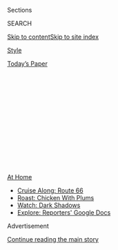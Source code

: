 <div id="app">

<div>

<div>

<div>

<div class="NYTAppHideMasthead css-1q2w90k e1suatyy0">

<div class="section css-ui9rw0 e1suatyy2">

<div class="css-eph4ug er09x8g0">

<div class="css-6n7j50">

</div>

<span class="css-1dv1kvn">Sections</span>

<div class="css-10488qs">

<span class="css-1dv1kvn">SEARCH</span>

</div>

[Skip to content](#site-content)[Skip to site
index](#site-index)

</div>

<div id="masthead-section-label" class="css-1wr3we4 eaxe0e00">

[Style](https://www.nytimes3xbfgragh.onion/section/style)

</div>

<div class="css-10698na e1huz5gh0">

</div>

</div>

<div id="masthead-bar-one" class="section hasLinks css-15hmgas e1csuq9d3">

<div class="css-uqyvli e1csuq9d0">

</div>

<div class="css-1uqjmks e1csuq9d1">

</div>

<div class="css-9e9ivx">

[](https://myaccount.nytimes3xbfgragh.onion/auth/login?response_type=cookie&client_id=vi)

</div>

<div class="css-1bvtpon e1csuq9d2">

[Today’s
Paper](https://www.nytimes3xbfgragh.onion/section/todayspaper)

</div>

</div>

</div>

</div>

<div data-aria-hidden="false">

<div id="site-content" data-role="main">

<div>

<div class="css-1aor85t" style="opacity:0.000000001;z-index:-1;visibility:hidden">

<div class="css-1hqnpie">

<div class="css-epjblv">

<span class="css-17xtcya">[Style](/section/style)</span><span class="css-x15j1o">|</span><span class="css-fwqvlz">How
‘Keeping Up With the Kardashians’ Changed
Everything</span>

</div>

<div class="css-k008qs">

<div class="css-1iwv8en">

<span class="css-18z7m18"></span>

<div>

</div>

</div>

<span class="css-1n6z4y">https://nyti.ms/3m9jRMk</span>

<div class="css-1705lsu">

<div class="css-4xjgmj">

<div class="css-4skfbu" data-role="toolbar" data-aria-label="Social Media Share buttons, Save button, and Comments Panel with current comment count" data-testid="share-tools">

  - 
  - 
  - 
  - 
    
    <div class="css-6n7j50">
    
    </div>

  - 

</div>

</div>

</div>

</div>

</div>

</div>

<div class="css-13pd83m">

<div id="NYT_TOP_BANNER_REGION">

<div>

<div id="maps-athome-menu" class="section css-l08pwh interactive-content interactive-size-medium">

<div class="css-17ih8de interactive-body">

<div class="at-home-nav__innerContainer">

<div class="at-home-nav__title">

[At
Home](https://www.nytimes3xbfgragh.onion/spotlight/at-home?action=click&pgtype=Article&state=default&region=TOP_BANNER&context=at_home_menu)

</div>

  - [Cruise Along:
    Route 66](https://www.nytimes3xbfgragh.onion/2020/09/07/travel/route-66.html?action=click&pgtype=Article&state=default&region=TOP_BANNER&context=at_home_menu)
  - [Roast: Chicken With
    Plums](https://www.nytimes3xbfgragh.onion/2020/09/04/dining/sheet-pan-chicken.html?action=click&pgtype=Article&state=default&region=TOP_BANNER&context=at_home_menu)
  - [Watch: Dark
    Shadows](https://www.nytimes3xbfgragh.onion/2020/09/04/arts/television/dark-shadows-stream.html?action=click&pgtype=Article&state=default&region=TOP_BANNER&context=at_home_menu)
  - [Explore: Reporters' Google
    Docs](https://www.nytimes3xbfgragh.onion/interactive/2020/at-home/even-more-reporters-editors-diaries-lists-recommendations.html?action=click&pgtype=Article&state=default&region=TOP_BANNER&context=at_home_menu)

</div>

</div>

</div>

</div>

</div>

</div>

<div id="top-wrapper" class="css-1sy8kpn">

<div id="top-slug" class="css-l9onyx">

Advertisement

</div>

[Continue reading the main
story](#after-top)

<div class="ad top-wrapper" style="text-align:center;height:100%;display:block;min-height:250px">

<div id="top" class="place-ad" data-position="top" data-size-key="top">

</div>

</div>

<div id="after-top">

</div>

</div>

<div>

<div id="sponsor-wrapper" class="css-1hyfx7x">

<div id="sponsor-slug" class="css-19vbshk">

Supported by

</div>

[Continue reading the main
story](#after-sponsor)

<div id="sponsor" class="ad sponsor-wrapper" style="text-align:center;height:100%;display:block">

</div>

<div id="after-sponsor">

</div>

</div>

<div class="css-186x18t">

</div>

<div class="css-1vkm6nb ehdk2mb0">

# How ‘Keeping Up With the Kardashians’ Changed Everything

</div>

The reality show shaped not only TV but celebrity, beauty and
entrepreneurship.

<div class="css-79elbk" data-testid="photoviewer-wrapper">

<div class="css-z3e15g" data-testid="photoviewer-wrapper-hidden">

</div>

<div class="css-1a48zt4 ehw59r15" data-testid="photoviewer-children">

![<span class="css-16f3y1r e13ogyst0" data-aria-hidden="true">The
Kardashian-Jenners in 2011. From left: Khloe, Kylie, Kris, Kourtney, Kim
and
Kendall.</span><span class="css-cnj6d5 e1z0qqy90" itemprop="copyrightHolder"><span class="css-1ly73wi e1tej78p0">Credit...</span><span><span>Matt
Sayles/Associated
Press</span></span></span>](https://static01.graylady3jvrrxbe.onion/images/2020/09/13/fashion/09KARDASHIAN1/merlin_176742624_726b903f-530f-40ac-acc8-4d17bd97dfea-articleLarge.jpg?quality=75&auto=webp&disable=upscale)

</div>

</div>

<div class="css-18e8msd">

<div class="css-vp77d3 epjyd6m0">

<div class="css-1baulvz">

By <span class="css-1baulvz last-byline" itemprop="name">The Styles
Desk</span>

</div>

</div>

  - 
    
    <div class="css-ld3wwf e16638kd2">
    
    Sept. 9,
    2020
    
    </div>

  - 
    
    <div class="css-4xjgmj">
    
    <div class="css-d8bdto" data-role="toolbar" data-aria-label="Social Media Share buttons, Save button, and Comments Panel with current comment count" data-testid="share-tools">
    
      - 
      - 
      - 
      - 
        
        <div class="css-6n7j50">
        
        </div>
    
      - 
    
    </div>
    
    </div>

</div>

</div>

<div class="section meteredContent css-1r7ky0e" name="articleBody" itemprop="articleBody">

<div class="css-1fanzo5 StoryBodyCompanionColumn">

<div class="css-53u6y8">

This week, the Kardashian-Jenner family
[announced](https://www.nytimes3xbfgragh.onion/2020/09/08/arts/television/kim-kardashian-keeping-up-with-the-kardashians.html)
that after 20 seasons, their namesake reality TV show, “Keeping Up With
the Kardashians,” would come to an end in 2021.

When the program first aired in 2007, the leading family was known for
its late patriarch, an attorney who represented O.J. Simpson; the
Olympian who married in; and a daughter whose personal life was exposed
in a pornographic video leak. But within years of the premiere on E\!,
the women of the family and their [matriarch
“momager”](https://www.nytimes3xbfgragh.onion/2015/05/10/magazine/where-would-the-kardashians-be-without-kris-jenner.html)
became, in their own right, [some of the most famous and influential
people in the
world](https://www.nytimes3xbfgragh.onion/2019/03/30/style/kardashians-interview.html).

For the show’s loyal fans, its final season means the end of an era of
entertainment and access to the stars’ personal lives, which the show
has documented in sometimes unsparing detail. Even for non-watchers, the
show’s impact may be felt; after all, the influence of “K.U.W.T.K.” on
celebrity, beauty, entrepreneurship and status can be seen on magazine
covers and social media, in shopping malls and e-commerce, and on
people’s faces.

Here are a few of the ways the show changed not only TV, but culture at
large:

## It Made Celebrities of a Regular-Rich Family

In its early seasons, the self-aware tackiness of “Keeping Up With the
Kardashians” was evinced in the opening credits. The family, dressed in
sequins and satin, stands against a cityscape backdrop. A goofy
whistling tune plays as they pose for the camera and jockey for
attention. These people, with their generously sized home and seemingly
relaxed work schedules, are clearly well-off. But they’re also striving.

</div>

</div>

<div class="css-1fanzo5 StoryBodyCompanionColumn">

<div class="css-53u6y8">

Fast forward seven years, and Kim is on the cover of Vogue with her
husband, Kanye West. A few more years, and Kylie, the youngest, is named
a billionaire (a designation since amended, but still, she’s loaded).
All of them are owners of multi-million-dollar homes, followed by
multiple millions of people on social media, and vastly rich in
entrepreneurial ventures.

It’s easy to say it could have happened to any family; even now, the
idea that the Kardashians are “famous for doing nothing” remains
persistent. But it wasn’t any family. And the numbers keep getting
bigger. *BONNIE WERTHEIM*

</div>

</div>

<div class="css-79elbk" data-testid="photoviewer-wrapper">

<div class="css-z3e15g" data-testid="photoviewer-wrapper-hidden">

</div>

<div class="css-1a48zt4 ehw59r15" data-testid="photoviewer-children">

![<span class="css-16f3y1r e13ogyst0" data-aria-hidden="true">Kylie
Cosmetics on display at Ulta
Beauty.</span><span class="css-cnj6d5 e1z0qqy90" itemprop="copyrightHolder"><span class="css-1ly73wi e1tej78p0">Credit...</span><span>David
Dee Delgado/Getty
Images</span></span>](https://static01.graylady3jvrrxbe.onion/images/2020/09/13/fashion/09KARDASHIAN4/merlin_164625618_bc12eef9-c37e-4476-a755-f54331733ac0-articleLarge.jpg?quality=75&auto=webp&disable=upscale)

</div>

</div>

<div class="css-1fanzo5 StoryBodyCompanionColumn">

<div class="css-53u6y8">

## It Built a Multi-Brand Empire

First there was the store (R.I.P. Dash). Then the beauty collections
(Kylie Cosmetics taught the world about “lip kits”); a hit video game
(Kim Kardashian: Hollywood); the clothing lines (Skims; Good American;
Kendall + Kylie, for the younger fans; and the Kardashian Kollection,
for the thriftier ones, sold at Sears); the sci-fi books (thank Kendall
and Kylie for those); a prepaid credit card; and countless brand
collaborations.

It’s not unusual for celebrities and influencers to create products that
bear their names. What makes the Kardashians different is their
promotion of said brands, which were woven into the show as well as the
publicized interpersonal conflicts and life changes that made viewers
feel close to the family. Looks like it paid off.

</div>

</div>

<div class="css-1fanzo5 StoryBodyCompanionColumn">

<div class="css-53u6y8">

Now the landscape has changed, mostly by their own doing. They don’t
need a TV show to hawk their wares like they may have when “K.U.W.T.K.”
debuted over a decade ago. The power is in their hands. When you can
reach your followers directly on social media, control your public image
*and* make millions?
([Billions](https://www.forbes.com/sites/chasewithorn/2020/05/29/inside-kylie-jennerss-web-of-lies-and-why-shes-no-longer-a-billionaire/#5ee6a92725f7)?)
That’s a sweet deal. *LINDSEY UNDERWOOD*

***\[*[*Read more on the mogul-ization of the Kardashian-Jenner
clan.*](https://www.nytimes3xbfgragh.onion/2019/03/30/style/kardashians-interview.html)*\]***

## It Set New, Unrealistic Standards of Beauty

Have the Kardashian sisters gone under the knife? The family line, [with
a couple of
exceptions](https://www.harpersbazaar.com.au/beauty/kardashian-surgery-17663),
is no. They say that their ever-changing bodies are sculpted and
whittled and plumped through nonsurgical means: Instagram filters,
dermal fillers, contour powder, squats. The claim is both ludicrous and
shrewd.

A triumph of the Kardashian marketing regime has been selling the
appearance of extreme, even campy body modification as an accessible
consumer experience, one sold through spa trips on “Keeping Up With the
Kardashians,” makeup-chair selfies on Instagram, and branded products
like Kylie’s [lip
kits](https://www.nytimes3xbfgragh.onion/2019/11/19/style/kylie-jenner-coty-cosmetics.html)
and Kim’s
[shapewear](https://www.nytimes3xbfgragh.onion/2020/02/06/style/kim-kardashian-has-learned-restraint.html).

“Plastic surgery” has long been shorthand for the interplay between
Hollywood wealth and glamour, but for the Kardashians — creatures
birthed by reality television and raised by the internet — the idea of
scalpel on skin feels too old-school, too fleshy, too human for the
brand.

The Kardashians were the prototypes for the [uncanny cyborg
look](https://www.nytimes3xbfgragh.onion/2018/02/04/arts/fembot-poppy-lil-miquela-kylie-jenner.html)
that has since colonized social media. They exist less as fixed images
than as a blur of constant technological upgrades. They refashioned
femininity into a computer prompt: enhance, enhance, enhance. *AMANDA
HESS*

</div>

</div>

<div class="css-79elbk" data-testid="photoviewer-wrapper">

<div class="css-z3e15g" data-testid="photoviewer-wrapper-hidden">

</div>

<div class="css-1a48zt4 ehw59r15" data-testid="photoviewer-children">

<div class="css-1xdhyk6 erfvjey0">

<span class="css-1ly73wi e1tej78p0">Image</span>

<div class="css-zjzyr8">

<div data-testid="lazyimage-container" style="height:257.77777777777777px">

</div>

</div>

</div>

<span class="css-16f3y1r e13ogyst0" data-aria-hidden="true">Caitlyn
Jenner at the Vanity Fair Oscars Party in
2016.</span><span class="css-cnj6d5 e1z0qqy90" itemprop="copyrightHolder"><span class="css-1ly73wi e1tej78p0">Credit...</span><span>Emily
Berl for The New York Times</span></span>

</div>

</div>

<div class="css-1fanzo5 StoryBodyCompanionColumn">

<div class="css-53u6y8">

## It Gave America Language to Talk About Transitions

Caitlyn Jenner — despite having married Elvis’s ex (you know her as the
mom of Brandon and Brody, those princes of Malibu) — often gave the
appearance of being the least spectacular one of the family.

</div>

</div>

<div class="css-1fanzo5 StoryBodyCompanionColumn">

<div class="css-53u6y8">

But if the extended Kardashian ecosystem has taught us nothing else,
it’s that we should also always look beneath a surface. Caitlyn and
Kris Jenner each have six children. The Venn diagram of those 12
contains two, Kendall and Kylie — who some believe are the most potent
of the species.

<div id="NYT_MAIN_CONTENT_2_REGION" class="css-9tf9ac">

<div>

</div>

</div>

Of the extended family’s skills that Kendall and Kylie and their kin
have mastered — wonderful portraiture of the self, a native sense for
the exploitation of brand identity, the ability to dance with stars, an
incredible gift for argument and persuasion — Caitlyn may be the one who
has studied the hardest.

The announcement of her gender transition ate a significant amount of
the news cycle of the middle of 2015, an otherwise [uneventful
year](https://www.nytimes3xbfgragh.onion/interactive/2015/02/28/science/white-or-blue-dress.html)
apparently. She began secretly meeting with Buzz Bissinger for a profile
in Vanity Fair in February; she
[confided](https://www.nytimes3xbfgragh.onion/2015/04/25/business/media/bruce-jenner-says-he-identifies-as-a-woman.html)
publicly in Diane Sawyer in April. The [Annie Leibovitz
portraits](https://www.vanityfair.com/hollywood/2015/06/caitlyn-jenner-bruce-cover-annie-leibovitz)
were [released in
June](https://www.nytimes3xbfgragh.onion/2015/06/02/business/media/jenner-reveals-new-name-in-vanity-fair-article.html)
for the July cover of Vanity Fair. The reality show
[called](https://www.nytimes3xbfgragh.onion/2016/08/17/arts/television/i-am-cait-has-been-canceled.html)
“I Am Cait” premiered at the end of July to millions.

It was a rollout of extreme finesse in which everyone went home
delighted. (“All stories are part of some coordinated rollout,” shrugged
the former Vanity Fair editor Graydon Carter
[to](https://www.nytimes3xbfgragh.onion/2015/06/02/business/media/jenner-reveals-new-name-in-vanity-fair-article.html)
this paper at the time.)

Caitlyn brought all the extreme ferocious professionalism and resources
of the family to bear, and for good personal reason. But she also did
something for the rest of us. In setting the framing of the
conversation, she [may have
changed](https://journals.sagepub.com/doi/10.1177/1532673X20906460)
hearts and minds among older and more conservative and more transphobic
Americans. *CHOIRE SICHA*

</div>

</div>

<div class="css-1fanzo5 StoryBodyCompanionColumn">

<div class="css-53u6y8">

## It Shaped Reality TV As We Know It

At this point, we all know that the reality we see on reality TV is not
real. But when “Keeping Up With The Kardashians” premiered in 2007, the
lines were a little more opaque.

It was around the time of “Laguna Beach,” and “The Hills,” shows famous
for making viewers question whether it all was scripted. There were the
youths on the “The Real World” who weren’t going to be polite anymore
and “The Real Housewives” wreaking havoc on Orange County. But then came
the Kardashians — sharing their worst moments (cheating, sex tapes,
robberies) and their best (weddings, births, brands).

Of course, we knew. We knew this was all a karefully kreated koncoction.
You can’t kontrol everything. Real parts of their lives started to
reveal themselves through social media and the celebrity news media.
Maybe it’s better to keep up with them there.

The question now for most of these shows and the stars they spawned is
what they provide that we can’t see for free in real time. Surely they
will find a way. *LINDSEY
UNDERWOOD*

</div>

</div>

<div class="css-79elbk" data-testid="photoviewer-wrapper">

<div class="css-z3e15g" data-testid="photoviewer-wrapper-hidden">

</div>

<div class="css-1a48zt4 ehw59r15" data-testid="photoviewer-children">

<div class="css-1xdhyk6 erfvjey0">

<span class="css-1ly73wi e1tej78p0">Image</span>

<div class="css-zjzyr8">

<div data-testid="lazyimage-container" style="height:257.77777777777777px">

</div>

</div>

</div>

<span class="css-16f3y1r e13ogyst0" data-aria-hidden="true">Kanye West
at Paris Fashion Week with Kim Kardashian West, Kourtney Kardashian and
Kris Jenner. He joined “Keeping Up With the Kardashians” in 2012, the
year he started dating
Kim.</span><span class="css-cnj6d5 e1z0qqy90" itemprop="copyrightHolder"><span class="css-1ly73wi e1tej78p0">Credit...</span><span>Caroline
Blumberg/EPA, via Shutterstock</span></span>

</div>

</div>

<div class="css-1fanzo5 StoryBodyCompanionColumn">

<div class="css-53u6y8">

## It Showed Us Another Side of Kanye

Kanye West began appearing on “Keeping Up With the Kardashians” in 2012,
the year he started dating Kim Kardashian. He was visibly uncomfortable
with the camera. He wouldn’t sit for confessionals. But he was there.

</div>

</div>

<div class="css-1fanzo5 StoryBodyCompanionColumn">

<div class="css-53u6y8">

In [a memorable early
appearance](https://www.youtube.com/watch?v=8E9lNF9bhYU), Kanye came to
Kim’s house to rearrange her wardrobe. Kim, explaining why she would let
her boyfriend mutilate her closet, told the camera: “He’s a fashion
designer and he loves clothes, so I’m excited to collaborate with him to
see what his take on fashion is.”

Kanye’s design aspirations had been clear to his fans for some time. But
for the show’s massive audience, Kim’s words meant something. They were
actualizing. The following year, Kanye signed a deal with Adidas, which
led to the creation of the Yeezy brand, a line of shoes and apparel
worth billions.

The show has helped Kanye promote himself not only as a designer, but as
a visionary aesthete, as [a
husband](https://www.youtube.com/watch?v=d93rqA0qzQ0),[as a father and
as a Christian](https://www.youtube.com/watch?v=y-FjjvkbP2g). It has
provided a counterpoint to those who have scorned his ambitions and [a
public relations platform in times of
crisis.](https://www.youtube.com/watch?v=W6dgqgoSDFY&ab_channel=E%21Entertainment)

Since 2012, he has grown far more comfortable on camera, and
[significantly more involved behind the
scenes](https://www.nytimes3xbfgragh.onion/2019/03/30/style/kardashians-interview.html)
of the show. And in 2019, he appeared in his first confessional. He was
inspired to do so, he said, by the Pixar film “The Incredibles,” which
opens with seated interviews. “The wife got a big butt,” he told the
camera, explaining the similarities. “And I just see our life becoming
more and more and more like ‘The Incredibles’ until we can finally fly.”
*JONAH ENGEL BROMWICH*

## It Created a Power Broker

When Kim Kardashian West announced, in 2019, that she was pursuing a law
degree, critics were quick to dismiss her aspirations. She clapped back
with a few self-referential [“Legally
Blonde”](https://www.instagram.com/p/B4SlVlyg_0G/?utm_source=ig_embed)
[jokes](https://twitter.com/KimKardashian/status/1189956773374939136).

It’s true that her path was unusual: She didn’t graduate from college
and had no plans to enroll in law school. (California is one of four
states where a degree is not required to take the bar exam; Kim will be
eligible once she completes an apprenticeship.) Still, despite the
unconventional means, her investment in criminal-justice reform was
demonstrably real.

</div>

</div>

<div class="css-1fanzo5 StoryBodyCompanionColumn">

<div class="css-53u6y8">

The previous year, she paid a visit to the White House to speak with
Donald J. Trump about Alice Marie Johnson, a grandmother in her 60s who
had received a life sentence for a nonviolent drug offense and had been
in prison for 20 years. Kim learned about her case on social media.
After the meeting, Mr. Trump granted Ms. Johnson clemency.

Over the last few years, Kim has made calls to politicians, written
letters of support for clemency petitioners and paid legal fees for
people seeking release. This spring, she headlined a documentary about
incarcerated felons seeking a second chance and recently landed a deal
for a podcast on the same subject. It would be easy to write off these
efforts as an extension of her brand and influence, which they are. But
they’re working. *BONNIE WERTHEIM*

***\[*[*How Kim Kardashian West became a political force in prison
reform.*](https://www.nytimes3xbfgragh.onion/2020/04/02/arts/television/kim-kardashian-prison-reform.html)*\]***

</div>

</div>

<div class="css-79elbk" data-testid="photoviewer-wrapper">

<div class="css-z3e15g" data-testid="photoviewer-wrapper-hidden">

</div>

<div class="css-1a48zt4 ehw59r15" data-testid="photoviewer-children">

<div class="css-1xdhyk6 erfvjey0">

<span class="css-1ly73wi e1tej78p0">Image</span>

<div class="css-zjzyr8">

<div data-testid="lazyimage-container" style="height:257.77777777777777px">

</div>

</div>

</div>

<span class="css-16f3y1r e13ogyst0" data-aria-hidden="true">Kim
Kardashian West speaking at the White House in
2019.</span><span class="css-cnj6d5 e1z0qqy90" itemprop="copyrightHolder"><span class="css-1ly73wi e1tej78p0">Credit...</span><span>Mandel
Ngan/Agence France-Presse — Getty
Images</span></span>

</div>

</div>

<div class="css-1fanzo5 StoryBodyCompanionColumn">

<div class="css-53u6y8">

## It Introduced the World to an Entire Universe of Supporting Characters

If the Kardashians proved anything during their long run on television,
it’s that fame is an endless resource that can be harnessed by anyone
who knows how to work a camera. Kim, for one, began her ascent to
stardom in the early 2000s as [Paris Hilton’s friend and
assistant](https://www.bustle.com/p/this-kim-kardashian-paris-hilton-timeline-captures-the-ups-downs-of-their-friendship-8271056).

Their brigade of on-screen best friends includes the
“[Foodgod](https://www.instagram.com/foodgod/?hl=en)” Jonathan Cheban;
[Malika Haqq](https://www.instagram.com/malika/?hl=en), Khloe’s longtime
BFF; and [Anastasia
Karanikolaou](https://www.instagram.com/stassiebaby/?hl=en) (a.k.a.
“Stassie”), who’s often hanging around Kendall and Kylie.

Other characters have spun less favorable attention. Jordyn Woods was
known as Kylie’s best friend until rumors surfaced about her and the
basketball player Tristan Thompson, who was Khloe’s boyfriend at the
time.

</div>

</div>

<div class="css-1fanzo5 StoryBodyCompanionColumn">

<div class="css-53u6y8">

Then there’s the sprawling network of exes, which includes Scott Disick
(Kourtney’s ex-boyfriend, with whom she has three children); Kris
Humphries (Kim’s ex-husband of 72 days); Blac Chyna (Rob’s ex-fiancée,
with whom he has a daughter); Tyga (Kylie’s ex-boyfriend, who *also* has
a child with Blac Chyna); Travis Scott (Kylie’s on-and-off boyfriend,
with whom she has a daughter); and Lamar Odom (Khloe’s ex-husband).

Though many of these people were famous in their own right before making
cameos on the show, anyone who enters the Kardashian limelight is given
the launchpad of a lifetime. *JULIA CARMEL*

</div>

</div>

</div>

<div>

</div>

<div>

</div>

<div>

</div>

<div>

<div id="bottom-wrapper" class="css-1ede5it">

<div id="bottom-slug" class="css-l9onyx">

Advertisement

</div>

[Continue reading the main
story](#after-bottom)

<div id="bottom" class="ad bottom-wrapper" style="text-align:center;height:100%;display:block;min-height:90px">

</div>

<div id="after-bottom">

</div>

</div>

</div>

</div>

</div>

## Site Index

<div>

</div>

## Site Information Navigation

  - [© <span>2020</span> <span>The New York Times
    Company</span>](https://help.nytimes3xbfgragh.onion/hc/en-us/articles/115014792127-Copyright-notice)

<!-- end list -->

  - [NYTCo](https://www.nytco.com/)
  - [Contact
    Us](https://help.nytimes3xbfgragh.onion/hc/en-us/articles/115015385887-Contact-Us)
  - [Work with us](https://www.nytco.com/careers/)
  - [Advertise](https://nytmediakit.com/)
  - [T Brand Studio](http://www.tbrandstudio.com/)
  - [Your Ad
    Choices](https://www.nytimes3xbfgragh.onion/privacy/cookie-policy#how-do-i-manage-trackers)
  - [Privacy](https://www.nytimes3xbfgragh.onion/privacy)
  - [Terms of
    Service](https://help.nytimes3xbfgragh.onion/hc/en-us/articles/115014893428-Terms-of-service)
  - [Terms of
    Sale](https://help.nytimes3xbfgragh.onion/hc/en-us/articles/115014893968-Terms-of-sale)
  - [Site
    Map](https://spiderbites.nytimes3xbfgragh.onion)
  - [Help](https://help.nytimes3xbfgragh.onion/hc/en-us)
  - [Subscriptions](https://www.nytimes3xbfgragh.onion/subscription?campaignId=37WXW)

</div>

</div>

</div>

</div>
